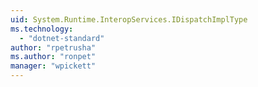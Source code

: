 ```yaml
---
uid: System.Runtime.InteropServices.IDispatchImplType
ms.technology: 
  - "dotnet-standard"
author: "rpetrusha"
ms.author: "ronpet"
manager: "wpickett"
---
```


